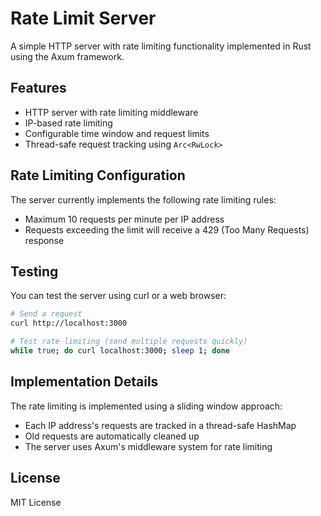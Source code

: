 # Rate Limit Server

A simple HTTP server with rate limiting functionality implemented in Rust using the Axum framework.

## Features

- HTTP server with rate limiting middleware
- IP-based rate limiting
- Configurable time window and request limits
- Thread-safe request tracking using `Arc<RwLock>`

## Rate Limiting Configuration

The server currently implements the following rate limiting rules:
- Maximum 10 requests per minute per IP address
- Requests exceeding the limit will receive a 429 (Too Many Requests) response

## Testing

You can test the server using curl or a web browser:

```bash
# Send a request
curl http://localhost:3000

# Test rate limiting (send multiple requests quickly)
while true; do curl localhost:3000; sleep 1; done
```

## Implementation Details

The rate limiting is implemented using a sliding window approach:
- Each IP address's requests are tracked in a thread-safe HashMap
- Old requests are automatically cleaned up
- The server uses Axum's middleware system for rate limiting

## License

MIT License
